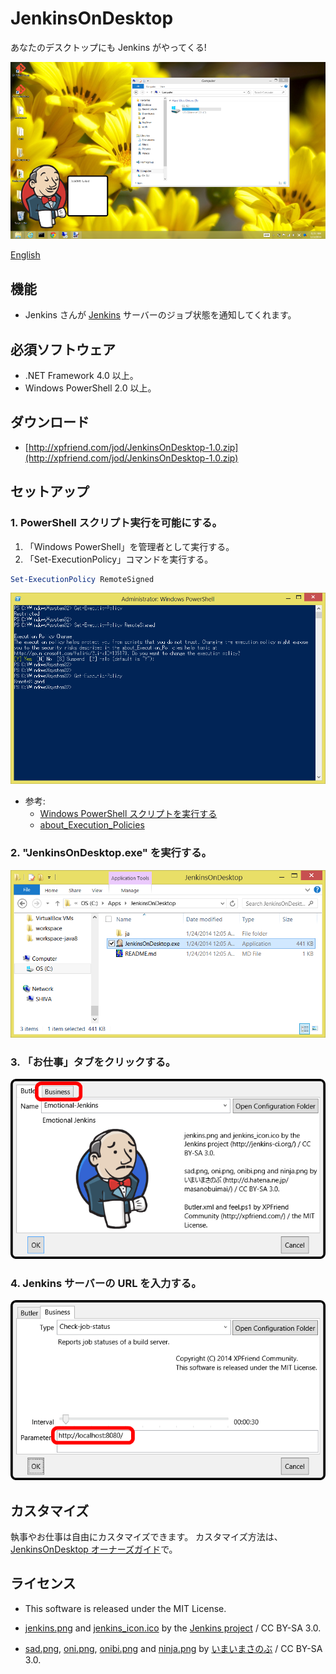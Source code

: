 JenkinsOnDesktop
================

あなたのデスクトップにも Jenkins がやってくる!

![Screenshot](./Document/images/Screenshot-01.png)

[English](./README.md)


機能
----
*   Jenkins さんが [Jenkins](http://jenkins-ci.org/) サーバーのジョブ状態を通知してくれます。


必須ソフトウェア
----------------
*   .NET Framework 4.0 以上。
*   Windows PowerShell 2.0 以上。


ダウンロード
------------
*   [http://xpfriend.com/jod/JenkinsOnDesktop-1.0.zip](http://xpfriend.com/jod/JenkinsOnDesktop-1.0.zip)


セットアップ
------------
### 1. PowerShell スクリプト実行を可能にする。

1.  「Windows PowerShell」を管理者として実行する。
2.  「Set-ExecutionPolicy」コマンドを実行する。

```PowerShell
Set-ExecutionPolicy RemoteSigned
```

![Set-ExecutionPolicy](./Document/images/Set-ExecutionPolicy-01.png)

*   参考:
    *   [Windows PowerShell スクリプトを実行する](http://technet.microsoft.com/ja-jp/scriptcenter/powershell_owner05.aspx)
    *   [about_Execution_Policies](http://technet.microsoft.com/ja-jp/library/dd347641.aspx)


### 2. "JenkinsOnDesktop.exe" を実行する。

![Run "JenkinsOnDesktop.exe"](./Document/images/Run-Exe-01.png)


### 3. 「お仕事」タブをクリックする。

![Click "Business" tab](./Document/images/Configuration-01.png)


### 4. Jenkins サーバーの URL を入力する。

![Input your Jenkins server URL](./Document/images/Configuration-02.png)


カスタマイズ
------------
執事やお仕事は自由にカスタマイズできます。
カスタマイズ方法は、[JenkinsOnDesktop オーナーズガイド](./Document/OwnersGuide.ja.md)で。


ライセンス
----------
*   This software is released under the MIT License.

*   [jenkins.png](./JenkinsOnDesktop/Resources/Images/jenkins.png)
    and [jenkins_icon.ico](./JenkinsOnDesktop/Resources/Images/jenkins_icon.ico)
    by the [Jenkins project](http://jenkins-ci.org/) / CC BY-SA 3.0.

*   [sad.png](./JenkinsOnDesktop/Resources/Images/sad.png), 
    [oni.png](./JenkinsOnDesktop/Resources/Images/oni.png), 
    [onibi.png](./JenkinsOnDesktop/Resources/Images/onibi.png) 
    and [ninja.png](./JenkinsOnDesktop/Resources/Images/ninja.png)
    by [いまいまさのぶ](http://d.hatena.ne.jp/masanobuimai/) / CC BY-SA 3.0.
